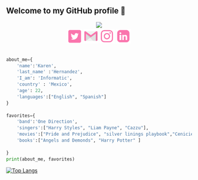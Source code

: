 ## Welcome to my GitHub profile 🙋
<div align="center">
 <a href="https://git.io/typing-svg"><img src="https://readme-typing-svg.herokuapp.com?font=arial&size=29&color=21D976&center=true&vCenter=true&lines=I'm+Karen+Jocelyn;Informatic+Enginner;Mexican;Always+learning+new+things"></a>
</div>

<div align="center">
<a hrf="https://twitter.com/Mayjoxd">
   <img alt="link twwitter"src="https://github.com/KarenHernandez08/KarenHernandez08/blob/main/imagenes/twitter.png" width="40px"></a>
<a hrf="karenjocelynhdzromero@gmail.com">
   <img  alt="link gmail"src="https://github.com/KarenHernandez08/KarenHernandez08/blob/main/imagenes/gmail.png" width="40px"></a>
<a hrf="https://www.instagram.com/joss_poffs/">
   <img alt="link instagram" src="https://github.com/KarenHernandez08/KarenHernandez08/blob/main/imagenes/instagram.png" width="40px"></a>
<a hrf="">
   <img alt="link Linkedin" src="https://github.com/KarenHernandez08/KarenHernandez08/blob/main/imagenes/linkedin.png" width="40px"></a>


</div>

```python

about_me={
    'name':'Karen',
    'last_name' :'Hernandez',
    'I_am': 'Informatic',
    'country' : 'Mexico',
    'age': 22,
    'languages':["English", "Spanish"]    
}

favorites={
    'band':'One Direction',
    'singers':["Harry Styles", "Liam Payne", "Cazzu"],
    'movies':["Pride and Prejudice", "silver linings playbook","Cenicienta", "Harry Potter and the Goblet of Fire"],
    'books':["Angels and Demonds", "Harry Potter" ]
    
}
print(about_me, favorites)

```


[![Top Langs](https://github-readme-stats.vercel.app/api/top-langs/?username=KarenHernandez08&layout=compact)](https://github.com/anuraghazra/github-readme-stats)



